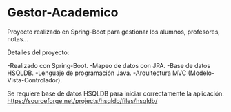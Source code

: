 # Gestor-Academico

Proyecto realizado en Spring-Boot para gestionar los alumnos, profesores, notas... 

Detalles del proyecto:

  -Realizado con Spring-Boot.
  -Mapeo de datos con JPA.
  -Base de datos HSQLDB.
  -Lenguaje de programación Java.
  -Arquitectura MVC (Modelo-Vista-Controlador).

Se requiere base de datos HSQLDB para iniciar correctamente la aplicación:
https://sourceforge.net/projects/hsqldb/files/hsqldb/
